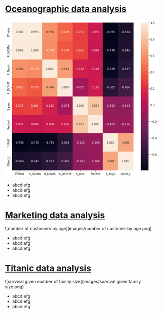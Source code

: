 # [Oceanographic data analysis](https://github.com/richardmfitumukiza/california-oceanographic-data/blob/main/machine_learning_engineering.ipynb)
![colinearity](images/colinearity.png)
* abcd efg
* abcd efg
* abcd efg

# [Marketing data analysis](https://github.com/richardmfitumukiza/real-estate-marketing-analytics/blob/main/Descriptive_statistics.ipynb)
![number of customers by age](images/number of customer by age.png)
* abcd efg
* abcd efg
* abcd efg

# [Titanic data analysis](https://github.com/richardmfitumukiza/Titanic-dataset/blob/main/Machine_Learning_Engineering.ipynb)
![survival given number of family size](images/survival given family size.png)
* abcd efg
* abcd efg
* abcd efg
